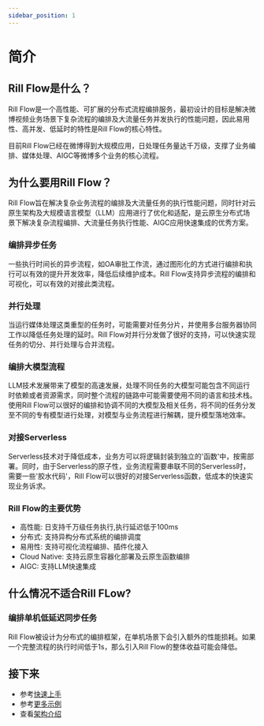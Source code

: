 ```yaml
---
sidebar_position: 1
---
```


# 简介

## Rill Flow是什么？
Rill Flow是一个高性能、可扩展的分布式流程编排服务，最初设计的目标是解决微博视频业务场景下复杂流程的编排及大流量任务并发执行的性能问题，因此易用性、高并发、低延时的特性是Rill Flow的核心特性。

目前Rill Flow已经在微博得到大规模应用，日处理任务量达千万级，支撑了业务编排、媒体处理、AIGC等微博多个业务的核心流程。

## 为什么要用Rill Flow？

Rill Flow旨在解决复杂业务流程的编排及大流量任务的执行性能问题，同时针对云原生架构及大规模语言模型（LLM）应用进行了优化和适配，是云原生分布式场景下解决复杂流程编排、大流量任务执行性能、AIGC应用快速集成的优秀方案。


### 编排异步任务
一些执行时间长的异步流程，如OA审批工作流，通过图形化的方式进行编排和执行可以有效的提升开发效率，降低后续维护成本。Rill Flow支持异步流程的编排和可视化，可以有效的对接此类流程。

### 并行处理
当运行媒体处理这类重型的任务时，可能需要对任务分片，并使用多台服务器协同工作以降低任务处理的延时。Rill Flow对并行分发做了很好的支持，可以快速实现任务的切分、并行处理与合并流程。

### 编排大模型流程
LLM技术发展带来了模型的高速发展，处理不同任务的大模型可能包含不同运行时依赖或者资源需求，同时整个流程的链路中可能需要使用不同的语言和技术栈。使用Rill Flow可以很好的编排和协调不同的大模型及相关任务，将不同的任务分发至不同的专有模型进行处理，对模型与业务流程进行解耦，提升模型落地效率。

### 对接Serverless
Serverless技术对于降低成本，业务方可以将逻辑封装到独立的'函数'中，按需部署。同时，由于Serverless的原子性，业务流程需要串联不同的Serverless时，需要一些'胶水代码'，Rill Flow可以很好的对接Serverless函数，低成本的快速实现业务诉求。

### Rill Flow的主要优势

- 高性能: 日支持千万级任务执行,执行延迟低于100ms
- 分布式: 支持异构分布式系统的编排调度
- 易用性: 支持可视化流程编排、插件化接入
- Cloud Native: 支持云原生容器化部署及云原生函数编排
- AIGC: 支持LLM快速集成

## 什么情况不适合Rill FLow?

### 编排单机低延迟同步任务
Rill Flow被设计为分布式的编排框架，在单机场景下会引入额外的性能损耗。如果一个完整流程的执行时间低于1s，那么引入Rill Flow的整体收益可能会降低。


## 接下来
* 参考[快速上手](./getting-started/01-quickstart.md)
* 参考[更多示例](./getting-started/02-sample.md)
* 查看[架构介绍](./user-guide/01-arch.md)